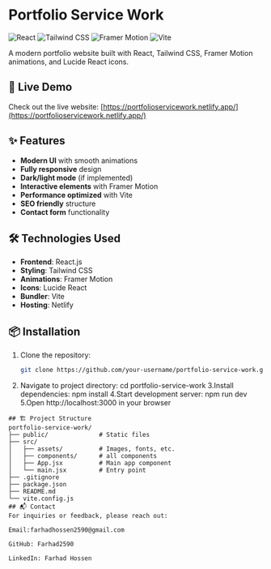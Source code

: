 # Portfolio Service Work

![React](https://img.shields.io/badge/React-20232A?style=for-the-badge&logo=react&logoColor=61DAFB)
![Tailwind CSS](https://img.shields.io/badge/Tailwind_CSS-38B2AC?style=for-the-badge&logo=tailwind-css&logoColor=white)
![Framer Motion](https://img.shields.io/badge/Framer_Motion-0055FF?style=for-the-badge&logo=framer&logoColor=white)
![Vite](https://img.shields.io/badge/Vite-B73BFE?style=for-the-badge&logo=vite&logoColor=FFD62E)

A modern portfolio website built with React, Tailwind CSS, Framer Motion animations, and Lucide React icons.

## 🚀 Live Demo

Check out the live website: [https://portfolioservicework.netlify.app/](https://portfolioservicework.netlify.app/)

## ✨ Features

- **Modern UI** with smooth animations
- **Fully responsive** design
- **Dark/light mode** (if implemented)
- **Interactive elements** with Framer Motion
- **Performance optimized** with Vite
- **SEO friendly** structure
- **Contact form** functionality

## 🛠️ Technologies Used

- **Frontend**: React.js
- **Styling**: Tailwind CSS
- **Animations**: Framer Motion
- **Icons**: Lucide React
- **Bundler**: Vite
- **Hosting**: Netlify

## 📦 Installation

1. Clone the repository:

   ```bash
   git clone https://github.com/your-username/portfolio-service-work.git

   ```

2. Navigate to project directory:
   cd portfolio-service-work
3.Install dependencies:
   npm install
4.Start development server:
   npm run dev
5.Open http://localhost:3000 in your browser

```
## 🏗️ Project Structure
portfolio-service-work/
├── public/              # Static files
├── src/
│   ├── assets/          # Images, fonts, etc.
│   ├── components/      # all components
│   ├── App.jsx          # Main app component
│   └── main.jsx         # Entry point
├── .gitignore
├── package.json
├── README.md
└── vite.config.js
## 📬 Contact
For inquiries or feedback, please reach out:

Email:farhadhossen2590@gmail.com

GitHub: Farhad2590

LinkedIn: Farhad Hossen

```
